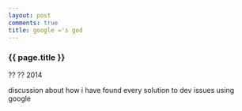 ```yaml
---
layout: post
comments: true
title: google ='s god
---
```


<h3>{{ page.title }}</h3>

<p class="meta">?? ?? 2014</p>

discussion about how i have found every solution to dev issues using google